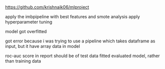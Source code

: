 https://github.com/krishnaik06/mlproject

apply the imbpipeline with best features and smote analysis
apply hyperparameter tuning

model got overfitted

got error because i was trying to use a pipeline which takes dataframe as input, but it have array data in model

roc-auc score in report should be of test data fitted evaluated model, rather than training data
